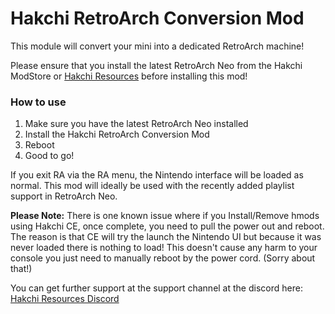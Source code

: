 # Hakchi RetroArch Conversion Mod 

This module will convert your mini into a dedicated RetroArch machine!

Please ensure that you install the latest RetroArch Neo from the Hakchi ModStore or [Hakchi Resources](https://hakchiresources.com) before installing this mod!

### How to use

1. Make sure you have the latest RetroArch Neo installed
2. Install the Hakchi RetroArch Conversion Mod
3. Reboot
4. Good to go!

If you exit RA via the RA menu, the Nintendo interface will be loaded as normal. This mod will ideally be used with the recently added playlist support in RetroArch Neo.

**Please Note:** There is one known issue where if you Install/Remove hmods using Hakchi CE, once complete, you need to pull the power out and reboot. The reason is that CE will try the launch the Nintendo UI but because it was never loaded there is nothing to load! This doesn't cause any harm to your console you just need to manually reboot by the power cord. (Sorry about that!)

You can get further support at the support channel at the discord here: [Hakchi Resources Discord](https://discord.gg/8gygsrw)
